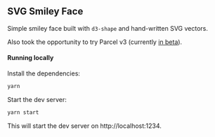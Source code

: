## SVG Smiley Face

Simple smiley face built with `d3-shape` and hand-written SVG vectors.

Also took the opportunity to try Parcel v3 (currently [in beta](https://v2.parceljs.org/blog/beta3/)).

#### Running locally

Install the dependencies:

```sh
yarn
```

Start the dev server:

```sh
yarn start
```

This will start the dev server on http://localhost:1234.
